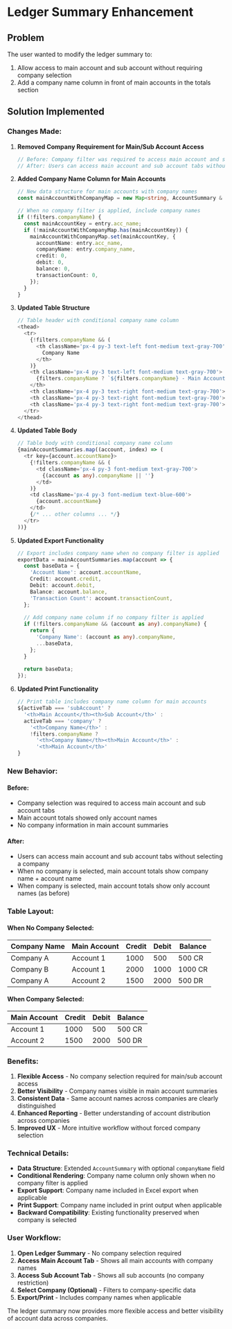 # Ledger Summary Enhancement

## Problem
The user wanted to modify the ledger summary to:
1. Allow access to main account and sub account without requiring company selection
2. Add a company name column in front of main accounts in the totals section

## Solution Implemented

### **Changes Made:**

1. **Removed Company Requirement for Main/Sub Account Access**
   ```typescript
   // Before: Company filter was required to access main account and sub account tabs
   // After: Users can access main account and sub account tabs without selecting a company
   ```

2. **Added Company Name Column for Main Accounts**
   ```typescript
   // New data structure for main accounts with company names
   const mainAccountWithCompanyMap = new Map<string, AccountSummary & { companyName: string }>();
   
   // When no company filter is applied, include company names
   if (!filters.companyName) {
     const mainAccountKey = entry.acc_name;
     if (!mainAccountWithCompanyMap.has(mainAccountKey)) {
       mainAccountWithCompanyMap.set(mainAccountKey, {
         accountName: entry.acc_name,
         companyName: entry.company_name,
         credit: 0,
         debit: 0,
         balance: 0,
         transactionCount: 0,
       });
     }
   }
   ```

3. **Updated Table Structure**
   ```typescript
   // Table header with conditional company name column
   <thead>
     <tr>
       {!filters.companyName && (
         <th className='px-4 py-3 text-left font-medium text-gray-700'>
           Company Name
         </th>
       )}
       <th className='px-4 py-3 text-left font-medium text-gray-700'>
         {filters.companyName ? `${filters.companyName} - Main Account` : 'Main Account'}
       </th>
       <th className='px-4 py-3 text-right font-medium text-gray-700'>Credit</th>
       <th className='px-4 py-3 text-right font-medium text-gray-700'>Debit</th>
       <th className='px-4 py-3 text-right font-medium text-gray-700'>Balance</th>
     </tr>
   </thead>
   ```

4. **Updated Table Body**
   ```typescript
   // Table body with conditional company name column
   {mainAccountSummaries.map((account, index) => (
     <tr key={account.accountName}>
       {!filters.companyName && (
         <td className='px-4 py-3 font-medium text-gray-700'>
           {(account as any).companyName || ''}
         </td>
       )}
       <td className='px-4 py-3 font-medium text-blue-600'>
         {account.accountName}
       </td>
       {/* ... other columns ... */}
     </tr>
   ))}
   ```

5. **Updated Export Functionality**
   ```typescript
   // Export includes company name when no company filter is applied
   exportData = mainAccountSummaries.map(account => {
     const baseData = {
       'Account Name': account.accountName,
       Credit: account.credit,
       Debit: account.debit,
       Balance: account.balance,
       'Transaction Count': account.transactionCount,
     };
     
     // Add company name column if no company filter is applied
     if (!filters.companyName && (account as any).companyName) {
       return {
         'Company Name': (account as any).companyName,
         ...baseData,
       };
     }
     
     return baseData;
   });
   ```

6. **Updated Print Functionality**
   ```typescript
   // Print table includes company name column for main accounts
   ${activeTab === 'subAccount' ? 
     '<th>Main Account</th><th>Sub Account</th>' : 
     activeTab === 'company' ? 
       '<th>Company Name</th>' :
       !filters.companyName ? 
         '<th>Company Name</th><th>Main Account</th>' :
         '<th>Main Account</th>'
   }
   ```

### **New Behavior:**

#### **Before:**
- Company selection was required to access main account and sub account tabs
- Main account totals showed only account names
- No company information in main account summaries

#### **After:**
- Users can access main account and sub account tabs without selecting a company
- When no company is selected, main account totals show company name + account name
- When company is selected, main account totals show only account names (as before)

### **Table Layout:**

#### **When No Company Selected:**
| Company Name | Main Account | Credit | Debit | Balance |
|--------------|--------------|--------|-------|---------|
| Company A    | Account 1    | 1000   | 500   | 500 CR  |
| Company B    | Account 1    | 2000   | 1000  | 1000 CR |
| Company A    | Account 2    | 1500   | 2000  | 500 DR  |

#### **When Company Selected:**
| Main Account | Credit | Debit | Balance |
|--------------|--------|-------|---------|
| Account 1    | 1000   | 500   | 500 CR  |
| Account 2    | 1500   | 2000  | 500 DR  |

### **Benefits:**

1. **Flexible Access** - No company selection required for main/sub account access
2. **Better Visibility** - Company names visible in main account summaries
3. **Consistent Data** - Same account names across companies are clearly distinguished
4. **Enhanced Reporting** - Better understanding of account distribution across companies
5. **Improved UX** - More intuitive workflow without forced company selection

### **Technical Details:**

- **Data Structure**: Extended `AccountSummary` with optional `companyName` field
- **Conditional Rendering**: Company name column only shown when no company filter is applied
- **Export Support**: Company name included in Excel export when applicable
- **Print Support**: Company name included in print output when applicable
- **Backward Compatibility**: Existing functionality preserved when company is selected

### **User Workflow:**

1. **Open Ledger Summary** - No company selection required
2. **Access Main Account Tab** - Shows all main accounts with company names
3. **Access Sub Account Tab** - Shows all sub accounts (no company restriction)
4. **Select Company (Optional)** - Filters to company-specific data
5. **Export/Print** - Includes company names when applicable

The ledger summary now provides more flexible access and better visibility of account data across companies.







